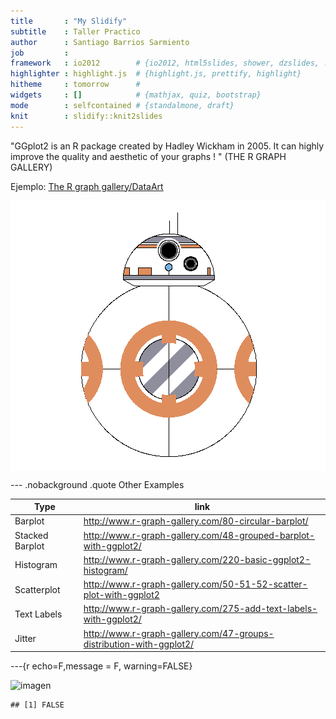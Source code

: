 ```yaml
---
title       : "My Slidify"
subtitle    : Taller Practico
author      : Santiago Barrios Sarmiento
job         : 
framework   : io2012        # {io2012, html5slides, shower, dzslides, ...}
highlighter : highlight.js  # {highlight.js, prettify, highlight}
hitheme     : tomorrow      # 
widgets     : []            # {mathjax, quiz, bootstrap}
mode        : selfcontained # {standalmone, draft}
knit        : slidify::knit2slides
---
```

"GGplot2 is an R package created by Hadley Wickham in 2005. It can highly improve the quality and aesthetic of your graphs ! " (THE R GRAPH GALLERY)

Ejemplo: [The R graph gallery/DataArt](http://www.r-graph-gallery.com/144-droid-bb-8-data-art/)





<img src="assets/fig/simple-plot-1.png" title="plot of chunk simple-plot" alt="plot of chunk simple-plot" style="display: block; margin: auto;" />

--- .nobackground .quote
Other Examples

| Type | link |
| ------ | ------ |
| Barplot |  http://www.r-graph-gallery.com/80-circular-barplot/ |
|Stacked Barplot | http://www.r-graph-gallery.com/48-grouped-barplot-with-ggplot2/ |
| Histogram | http://www.r-graph-gallery.com/220-basic-ggplot2-histogram/ |
| Scatterplot | http://www.r-graph-gallery.com/50-51-52-scatter-plot-with-ggplot2|
| Text Labels | http://www.r-graph-gallery.com/275-add-text-labels-with-ggplot2/|
| Jitter | http://www.r-graph-gallery.com/47-groups-distribution-with-ggplot2/ |

---{r echo=F,message = F, warning=FALSE}


![imagen](http://www.callcenternews.com.ar/images/joomlart/cat-blue/gracias2016.jpg)                 


```
## [1] FALSE
```
